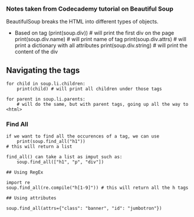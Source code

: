 ### Notes taken from Codecademy tutorial on Beautiful Soup 

BeautifulSoup breaks the HTML into different types of objects. 
- Based on tag (print(soup.div)) # will print the first div on the page
    print(soup.div.name) # will print name of tag
    print(soup.div.attrs) # will print a dictionary with all attributes 
    print(soup.div.string) # will print the content of the div

## Navigating the tags 
    for child in soup.li.children:  
        print(child) # will print all children under those tags 

    for parent in soup.li.parents:
        # will do the same, but with parent tags, going up all the way to <html>

### Find All
    if we want to find all the occurences of a tag, we can use
        print(soup.find_all("h1"))
    # this will return a list

    find_all() can take a list as imput such as:
        soup.find_all(["h1", "p", "div"])

    ## Using RegEx
    
    import re
    soup.find_all(re.compile("h[1-9]")) # this will return all the h tags

    ## Using attributes

    soup.find_all(attrs={"class": "banner", "id": "jumbotron"})